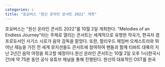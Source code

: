 ```yaml
---
categories: c
title: "호요버스 ‘원신 온라인 콘서트 2022’ 개최"
---
```

호요버스는 "원신 온라인 콘서트 2022"를 10월 2일 개최한다. "Melodies of an Endless Journey"라는 주제로 열리는 콘서트는 세계적으로 유명한 작곡가, 편곡자 겸 프로듀서인 사기스 시로가 음악 감독을 맡았다. 또한, 할리우드 체임버 오케스트라와 뛰어난 재능을 가진 전 세계 뮤지션들도 콘서트에 참여하여 팬들과 함께 티바트 대륙의 지난 2년간 음악 여정을 회고할 예정이다.원신 온라인 콘서트는 10월 2일 오후 1시(한국시간)에 약 75분 동안 공식 유튜브 채널을 통해 진행된다. 원신의 대표적인 OST를 원곡
